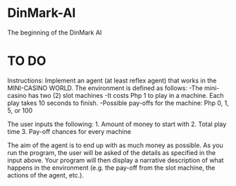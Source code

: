 # DinMark-AI
The beginning of the DinMark AI 


# TO DO
Instructions:
    Implement an agent (at least reflex agent) that works in the MINI-CASINO WORLD. The environment is defined as follows:
    -The mini-casino has two (2) slot machines
    -It costs Php 1 to play in a machine. Each play takes 10 seconds to finish.
    -Possible pay-offs for the machine: Php 0, 1, 5, or 100

The user inputs the following:
    1. Amount of money to start with
    2. Total play time
    3. Pay-off chances for every machine

The aim of the agent is to end up with as much money as possible. As you run the program, the user will be asked of the details as specified in the input above. 
Your program will then display a narrative description of what happens in the environment (e.g. the pay-off from the slot machine, the actions of the agent, etc.).
